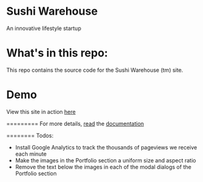 Sushi Warehouse
====================

An innovative lifestyle startup

# What's in this repo:
This repo contains the source code for the Sushi Warehouse (tm) site.


# Demo

View this site in action [here](https://aleksnavratil.github.io/sushi-warehouse)

=========
For more details, [read](https://en.wikipedia.org/wiki/Sushi) the [documentation](https://en.wikipedia.org/wiki/Warehouse)

========
Todos:
* Install Google Analytics to track the thousands of pageviews we receive each minute
* Make the images in the Portfolio section a uniform size and aspect ratio
* Remove the text below the images in each of the modal dialogs of the Portfolio section

